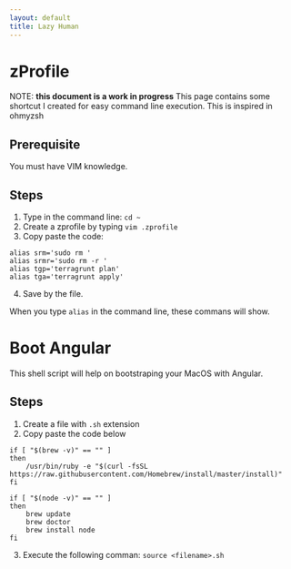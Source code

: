 ```yaml
---
layout: default
title: Lazy Human
---
```

# zProfile

NOTE: **this document is a work in progress**
This page contains some shortcut I created for easy command line execution. This is inspired in ohmyzsh

## Prerequisite

You must have VIM knowledge.

## Steps

1. Type in the command line: `cd ~`
2. Create a zprofile by typing `vim .zprofile`
3. Copy paste the code:
```
alias srm='sudo rm '
alias srmr='sudo rm -r '
alias tgp='terragrunt plan'
alias tga='terragrunt apply'
```
4. Save by the file.

When you type `alias` in the command line, these commans will show.

# Boot Angular

This shell script will help on bootstraping your MacOS with Angular.

## Steps

1. Create a file with `.sh` extension
2. Copy paste the code below
```
if [ "$(brew -v)" == "" ]
then
    /usr/bin/ruby -e "$(curl -fsSL https://raw.githubusercontent.com/Homebrew/install/master/install)"
fi

if [ "$(node -v)" == "" ]
then
    brew update
    brew doctor
    brew install node
fi
```
3. Execute the following comman: `source <filename>.sh`
